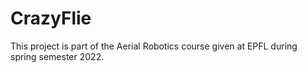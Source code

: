 # CrazyFlie
This project is part of the Aerial Robotics course given at EPFL during spring semester 2022.
